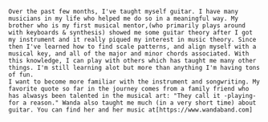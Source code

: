 	Over the past few months, I've taught myself guitar. I have many musicians in my life who helped me do so in a meaningful way. My brother who is my first musical mentor,(who primarily plays around with keyboards & synthesis) showed me some guitar theory after I got my instrument and it really piqued my interest in music theory. Since then I've learned how to find scale patterns, and align myself with a musical key, and all of the major and minor chords associated. With this knowledge, I can play with others which has taught me many other things. I'm still learning alot but more than anything I'm having tons of fun.
	I want to become more familiar with the instrument and songwriting. My favorite quote so far in the journey comes from a family friend who has alwasys been talented in the musical art: "They call it -playing- for a reason." Wanda also taught me much (in a very short time) about guitar. You can find her and her music at[https://www.wandaband.com]